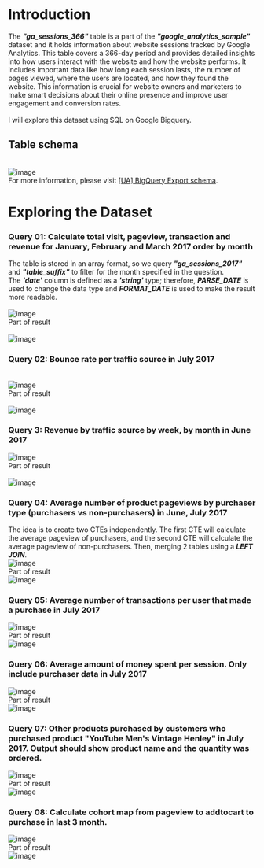 # **Introduction**
The ***"ga_sessions_366"*** table is a part of the ***"google_analytics_sample"*** dataset and it holds information about website sessions tracked by Google Analytics. This table covers a 366-day period and provides detailed insights into how users interact with the website and how the website performs. It includes important data like how long each session lasts, the number of pages viewed, where the users are located, and how they found the website. This information is crucial for website owners and marketers to make smart decisions about their online presence and improve user engagement and conversion rates.
<br>
<br> I will explore this dataset using SQL on Google Bigquery.
## **Table schema**
<br> ![image](https://github.com/honganh218/Explore-Ecommerce-Dataset/assets/133098903/522fefc3-3ced-4b19-8f7e-df013cd7eb08)
<br> For more information, please visit [[UA] BigQuery Export schema](https://support.google.com/analytics/answer/3437719?hl=en).

# **Exploring the Dataset**
### **Query 01: Calculate total visit, pageview, transaction and revenue for January, February and March 2017 order by month**
The table is stored in an array format, so we query ***"ga_sessions_2017"*** and ***"table_suffix"*** to filter for the month specified in the question.
<br> The ***'date'*** column is defined as a ***'string'*** type; therefore, ***PARSE_DATE*** is used to change the data type and ***FORMAT_DATE*** is used to make the result more readable.
<br>
<br> ![image](https://github.com/honganh218/Explore-Ecommerce-Dataset/assets/133098903/dcb3c4d7-f4df-4c7c-a707-498722880075)
<br> Part of result
<br>
<br> ![image](https://github.com/honganh218/Explore-Ecommerce-Dataset/assets/133098903/70bd34e4-dd68-4024-9762-eee9a5012ef0)
### **Query 02: Bounce rate per traffic source in July 2017**
<br> ![image](https://github.com/honganh218/Explore-Ecommerce-Dataset/assets/133098903/21b59581-eecd-498f-9343-fa811c4dc768)
<br> Part of result
<br>
<br> ![image](https://github.com/honganh218/Explore-Ecommerce-Dataset/assets/133098903/ec2cf0a7-894a-4c9d-8521-ef0fd07b2077)
### **Query 3: Revenue by traffic source by week, by month in June 2017**
![image](https://github.com/honganh218/Explore-Ecommerce-Dataset/assets/133098903/33a428a4-3aaa-4a68-baa5-cd436fab0316)
<br> Part of result
<br>
<br>![image](https://github.com/honganh218/Explore-Ecommerce-Dataset/assets/133098903/78c07ed0-8fe0-42a1-8932-aef0bcbba9a0)
### **Query 04: Average number of product pageviews by purchaser type (purchasers vs non-purchasers) in June, July 2017**
The idea is to create two CTEs independently. The first CTE will calculate the average pageview of purchasers, and the second CTE will calculate the average pageview of non-purchasers. Then, merging 2 tables using a ***LEFT JOIN***.
<br>![image](https://github.com/honganh218/Explore-Ecommerce-Dataset/assets/133098903/cb7c5d66-a8d3-410f-959c-d030def7a223)
<br> Part of result
<br> ![image](https://github.com/honganh218/Explore-Ecommerce-Dataset/assets/133098903/a8921bce-9c8f-4215-bf93-0a15bc1a617e)
### **Query 05: Average number of transactions per user that made a purchase in July 2017**
![image](https://github.com/honganh218/Explore-Ecommerce-Dataset/assets/133098903/a42acea6-0a2c-4c27-b75a-dc084633bdfe)
<br> Part of result
<br> ![image](https://github.com/honganh218/Explore-Ecommerce-Dataset/assets/133098903/a0031046-c850-4d5a-bddb-1a7e12cadf16)
### **Query 06: Average amount of money spent per session. Only include purchaser data in July 2017**
![image](https://github.com/honganh218/Explore-Ecommerce-Dataset/assets/133098903/ef8be654-df2b-4474-85ae-68feb5fe0456)
<br> Part of result
<br> ![image](https://github.com/honganh218/Explore-Ecommerce-Dataset/assets/133098903/40d9f789-3379-471e-98a5-dd06ed06a8ea)
### **Query 07: Other products purchased by customers who purchased product "YouTube Men's Vintage Henley" in July 2017. Output should show product name and the quantity was ordered.**
![image](https://github.com/honganh218/Explore-Ecommerce-Dataset/assets/133098903/f44d0a42-34aa-4845-a389-69e998c96556)
<br> Part of result
<br> ![image](https://github.com/honganh218/Explore-Ecommerce-Dataset/assets/133098903/3ac3c475-1107-4d04-957b-b86829bcbb29)
### **Query 08: Calculate cohort map from pageview to addtocart to purchase in last 3 month.**
![image](https://github.com/honganh218/Explore-Ecommerce-Dataset/assets/133098903/6bc7d626-3f3d-406c-b413-71adfb13a0dc)
<br> Part of result
<br> ![image](https://github.com/honganh218/Explore-Ecommerce-Dataset/assets/133098903/4e23f338-8801-43c9-b743-a4af84407348)


